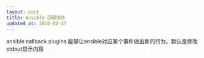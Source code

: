 ```yaml
---
layout: post
title: Ansible 回调插件
updated_at: 2018-02-17
---
```


ansible callback plugins 能够让ansible对应某个事件做出新的行为。默认是修改stdout显示内容
